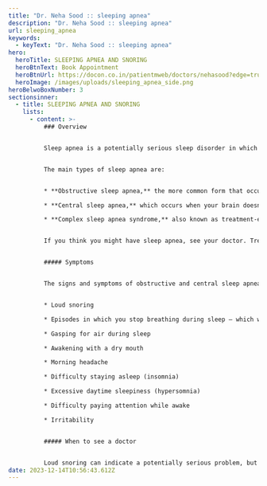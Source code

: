 ```yaml
---
title: "Dr. Neha Sood :: sleeping apnea"
description: "Dr. Neha Sood :: sleeping apnea"
url: sleeping_apnea
keywords:
  - keyText: "Dr. Neha Sood :: sleeping apnea"
hero:
  heroTitle: SLEEPING APNEA AND SNORING
  heroBtnText: Book Appointment
  heroBtnUrl: https://docon.co.in/patientmweb/doctors/nehasood?edge=true
  heroImage: /images/uploads/sleeping_apnea_side.png
heroBelwoBoxNumber: 3
sectionsinner:
  - title: SLEEPING APNEA AND SNORING
    lists:
      - content: >-
          ### Overview


          Sleep apnea is a potentially serious sleep disorder in which breathing repeatedly stops and starts. If you snore loudly and feel tired even after a full night's sleep, you might have sleep apnea.


          The main types of sleep apnea are:


          * **Obstructive sleep apnea,** the more common form that occurs when throat muscles relax

          * **Central sleep apnea,** which occurs when your brain doesn't send proper signals to the muscles that control breathing

          * **Complex sleep apnea syndrome,** also known as treatment-emergent central sleep apnea, which occurs when someone has both obstructive sleep apnea and central sleep apnea


          If you think you might have sleep apnea, see your doctor. Treatment can ease your symptoms and might help prevent heart problems and other complications.


          ##### Symptoms


          The signs and symptoms of obstructive and central sleep apneas overlap, sometimes making it difficult to determine which type you have. The most common signs and symptoms of obstructive and central sleep apneas include:


          * Loud snoring

          * Episodes in which you stop breathing during sleep — which would be reported by another person

          * Gasping for air during sleep

          * Awakening with a dry mouth

          * Morning headache

          * Difficulty staying asleep (insomnia)

          * Excessive daytime sleepiness (hypersomnia)

          * Difficulty paying attention while awake

          * Irritability


          ##### When to see a doctor


          Loud snoring can indicate a potentially serious problem, but not everyone who has sleep apnea snores. Talk to your health care provider if you have symptoms of sleep apnea. Ask your provider about any sleep problem that leaves you fatigued, sleepy and irritable.
date: 2023-12-14T10:56:43.612Z
---
```

